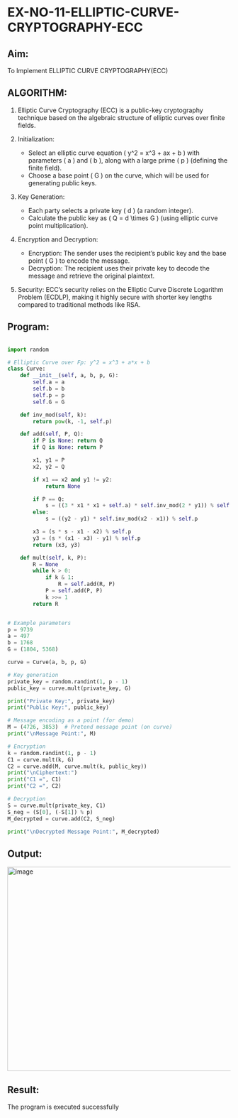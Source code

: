 # EX-NO-11-ELLIPTIC-CURVE-CRYPTOGRAPHY-ECC

## Aim:
To Implement ELLIPTIC CURVE CRYPTOGRAPHY(ECC)


## ALGORITHM:

1. Elliptic Curve Cryptography (ECC) is a public-key cryptography technique based on the algebraic structure of elliptic curves over finite fields.

2. Initialization:
   - Select an elliptic curve equation \( y^2 = x^3 + ax + b \) with parameters \( a \) and \( b \), along with a large prime \( p \) (defining the finite field).
   - Choose a base point \( G \) on the curve, which will be used for generating public keys.

3. Key Generation:
   - Each party selects a private key \( d \) (a random integer).
   - Calculate the public key as \( Q = d \times G \) (using elliptic curve point multiplication).

4. Encryption and Decryption:
   - Encryption: The sender uses the recipient’s public key and the base point \( G \) to encode the message.
   - Decryption: The recipient uses their private key to decode the message and retrieve the original plaintext.

5. Security: ECC’s security relies on the Elliptic Curve Discrete Logarithm Problem (ECDLP), making it highly secure with shorter key lengths compared to traditional methods like RSA.

## Program:

```py

import random

# Elliptic Curve over Fp: y^2 = x^3 + a*x + b
class Curve:
    def __init__(self, a, b, p, G):
        self.a = a
        self.b = b
        self.p = p
        self.G = G

    def inv_mod(self, k):
        return pow(k, -1, self.p)

    def add(self, P, Q):
        if P is None: return Q
        if Q is None: return P

        x1, y1 = P
        x2, y2 = Q

        if x1 == x2 and y1 != y2:
            return None

        if P == Q:
            s = ((3 * x1 * x1 + self.a) * self.inv_mod(2 * y1)) % self.p
        else:
            s = ((y2 - y1) * self.inv_mod(x2 - x1)) % self.p

        x3 = (s * s - x1 - x2) % self.p
        y3 = (s * (x1 - x3) - y1) % self.p
        return (x3, y3)

    def mult(self, k, P):
        R = None
        while k > 0:
            if k & 1:
                R = self.add(R, P)
            P = self.add(P, P)
            k >>= 1
        return R


# Example parameters
p = 9739
a = 497
b = 1768
G = (1804, 5368)

curve = Curve(a, b, p, G)

# Key generation
private_key = random.randint(1, p - 1)
public_key = curve.mult(private_key, G)

print("Private Key:", private_key)
print("Public Key:", public_key)

# Message encoding as a point (for demo)
M = (4726, 3853)  # Pretend message point (on curve)
print("\nMessage Point:", M)

# Encryption
k = random.randint(1, p - 1)
C1 = curve.mult(k, G)
C2 = curve.add(M, curve.mult(k, public_key))
print("\nCiphertext:")
print("C1 =", C1)
print("C2 =", C2)

# Decryption
S = curve.mult(private_key, C1)
S_neg = (S[0], (-S[1]) % p)
M_decrypted = curve.add(C2, S_neg)

print("\nDecrypted Message Point:", M_decrypted)
```



## Output:
<img width="811" height="460" alt="image" src="https://github.com/user-attachments/assets/29cad935-de5a-4589-81be-f1a93a977577" />


## Result:
The program is executed successfully

